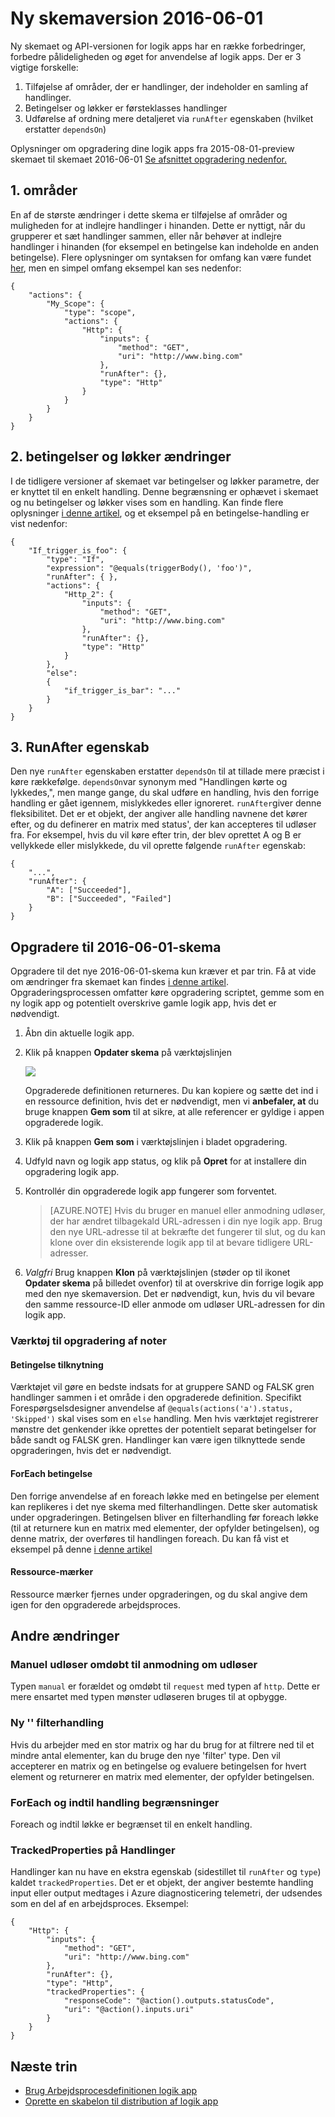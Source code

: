 <properties 
    pageTitle="Ny skemaversion 2016-06-01 | Microsoft Azure" 
    description="Lær, hvordan du kan skrive JSON definitionen for den seneste version af logik apps" 
    authors="jeffhollan" 
    manager="dwrede" 
    editor="" 
    services="logic-apps" 
    documentationCenter=""/>

<tags
    ms.service="logic-apps"
    ms.workload="integration"
    ms.tgt_pltfrm="na"
    ms.devlang="na"
    ms.topic="article"
    ms.date="07/25/2016"
    ms.author="jehollan"/>
    
# <a name="new-schema-version-2016-06-01"></a>Ny skemaversion 2016-06-01

Ny skemaet og API-versionen for logik apps har en række forbedringer, forbedre pålideligheden og øget for anvendelse af logik apps. Der er 3 vigtige forskelle:

1. Tilføjelse af områder, der er handlinger, der indeholder en samling af handlinger.
1. Betingelser og løkker er førsteklasses handlinger
1. Udførelse af ordning mere detaljeret via `runAfter` egenskaben (hvilket erstatter `dependsOn`)

Oplysninger om opgradering dine logik apps fra 2015-08-01-preview skemaet til skemaet 2016-06-01 [Se afsnittet opgradering nedenfor.](#upgrading-to-2016-06-01-schema)


## <a name="1-scopes"></a>1. områder

En af de største ændringer i dette skema er tilføjelse af områder og muligheden for at indlejre handlinger i hinanden.  Dette er nyttigt, når du grupperer et sæt handlinger sammen, eller når behøver at indlejre handlinger i hinanden (for eksempel en betingelse kan indeholde en anden betingelse).  Flere oplysninger om syntaksen for omfang kan være fundet [her](app-service-logic-loops-and-scopes.md), men en simpel omfang eksempel kan ses nedenfor:


```
{
    "actions": {
        "My_Scope": {
            "type": "scope",
            "actions": {                
                "Http": {
                    "inputs": {
                        "method": "GET",
                        "uri": "http://www.bing.com"
                    },
                    "runAfter": {},
                    "type": "Http"
                }
            }
        }
    }
}
```

## <a name="2-conditions-and-loops-changes"></a>2. betingelser og løkker ændringer

I de tidligere versioner af skemaet var betingelser og løkker parametre, der er knyttet til en enkelt handling.  Denne begrænsning er ophævet i skemaet og nu betingelser og løkker vises som en handling.  Kan finde flere oplysninger [i denne artikel](app-service-logic-loops-and-scopes.md), og et eksempel på en betingelse-handling er vist nedenfor:

```
{
    "If_trigger_is_foo": {
        "type": "If",
        "expression": "@equals(triggerBody(), 'foo')",
        "runAfter": { },
        "actions": {
            "Http_2": {
                "inputs": {
                    "method": "GET",
                    "uri": "http://www.bing.com"
                },
                "runAfter": {},
                "type": "Http"
            }
        },
        "else": 
        {
            "if_trigger_is_bar": "..."
        }      
    }
}
```

## <a name="3-runafter-property"></a>3. RunAfter egenskab

Den nye `runAfter` egenskaben erstatter `dependsOn` til at tillade mere præcist i køre rækkefølge.  `dependsOn`var synonym med "Handlingen kørte og lykkedes,", men mange gange, du skal udføre en handling, hvis den forrige handling er gået igennem, mislykkedes eller ignoreret.  `runAfter`giver denne fleksibilitet.  Det er et objekt, der angiver alle handling navnene det kører efter, og du definerer en matrix med status', der kan accepteres til udløser fra.  For eksempel, hvis du vil køre efter trin, der blev oprettet A og B er vellykkede eller mislykkede, du vil oprette følgende `runAfter` egenskab:

```
{
    "...",
    "runAfter": {
        "A": ["Succeeded"],
        "B": ["Succeeded", "Failed"]
    }
}
```

## <a name="upgrading-to-2016-06-01-schema"></a>Opgradere til 2016-06-01-skema

Opgradere til det nye 2016-06-01-skema kun kræver et par trin.  Få at vide om ændringer fra skemaet kan findes [i denne artikel](app-service-logic-schema-2016-04-01.md).  Opgraderingsprocessen omfatter køre opgradering scriptet, gemme som en ny logik app og potentielt overskrive gamle logik app, hvis det er nødvendigt.

1. Åbn din aktuelle logik app.
1. Klik på knappen **Opdater skema** på værktøjslinjen
   
    ![][1]
   
    Opgraderede definitionen returneres.  Du kan kopiere og sætte det ind i en ressource definition, hvis det er nødvendigt, men vi **anbefaler, at** du bruge knappen **Gem som** til at sikre, at alle referencer er gyldige i appen opgraderede logik.
1. Klik på knappen **Gem som** i værktøjslinjen i bladet opgradering.
1. Udfyld navn og logik app status, og klik på **Opret** for at installere din opgradering logik app.
1. Kontrollér din opgraderede logik app fungerer som forventet.

    >[AZURE.NOTE] Hvis du bruger en manuel eller anmodning udløser, der har ændret tilbagekald URL-adressen i din nye logik app.  Brug den nye URL-adresse til at bekræfte det fungerer til slut, og du kan klone over din eksisterende logik app til at bevare tidligere URL-adresser.

1. *Valgfri* Brug knappen **Klon** på værktøjslinjen (støder op til ikonet **Opdater skema** på billedet ovenfor) til at overskrive din forrige logik app med den nye skemaversion.  Det er nødvendigt, kun, hvis du vil bevare den samme ressource-ID eller anmode om udløser URL-adressen for din logik app.

### <a name="upgrade-tool-notes"></a>Værktøj til opgradering af noter

#### <a name="condition-mapping"></a>Betingelse tilknytning

Værktøjet vil gøre en bedste indsats for at gruppere SAND og FALSK gren handlinger sammen i et område i den opgraderede definition.  Specifikt Forespørgselsdesigner anvendelse af `@equals(actions('a').status, 'Skipped')` skal vises som en `else` handling.  Men hvis værktøjet registrerer mønstre det genkender ikke oprettes der potentielt separat betingelser for både sandt og FALSK gren.  Handlinger kan være igen tilknyttede sende opgraderingen, hvis det er nødvendigt.

#### <a name="foreach-with-condition"></a>ForEach betingelse
  
Den forrige anvendelse af en foreach løkke med en betingelse per element kan replikeres i det nye skema med filterhandlingen.  Dette sker automatisk under opgraderingen.  Betingelsen bliver en filterhandling før foreach løkke (til at returnere kun en matrix med elementer, der opfylder betingelsen), og denne matrix, der overføres til handlingen foreach.  Du kan få vist et eksempel på denne [i denne artikel](app-service-logic-loops-and-scopes.md)

#### <a name="resource-tags"></a>Ressource-mærker

Ressource mærker fjernes under opgraderingen, og du skal angive dem igen for den opgraderede arbejdsproces.

## <a name="other-changes"></a>Andre ændringer

### <a name="manual-trigger-renamed-to-request-trigger"></a>Manuel udløser omdøbt til anmodning om udløser

Typen `manual` er forældet og omdøbt til `request` med typen af `http`.  Dette er mere ensartet med typen mønster udløseren bruges til at opbygge.

### <a name="new-filter-action"></a>Ny '' filterhandling

Hvis du arbejder med en stor matrix og har du brug for at filtrere ned til et mindre antal elementer, kan du bruge den nye 'filter' type.  Den vil accepterer en matrix og en betingelse og evaluere betingelsen for hvert element og returnerer en matrix med elementer, der opfylder betingelsen.

### <a name="foreach-and-until-action-restrictions"></a>ForEach og indtil handling begrænsninger

Foreach og indtil løkke er begrænset til en enkelt handling.

### <a name="trackedproperties-on-actions"></a>TrackedProperties på Handlinger

Handlinger kan nu have en ekstra egenskab (sidestillet til `runAfter` og `type`) kaldet `trackedProperties`.  Det er et objekt, der angiver bestemte handling input eller output medtages i Azure diagnosticering telemetri, der udsendes som en del af en arbejdsproces.  Eksempel:

```
{                
    "Http": {
        "inputs": {
            "method": "GET",
            "uri": "http://www.bing.com"
        },
        "runAfter": {},
        "type": "Http",
        "trackedProperties": {
            "responseCode": "@action().outputs.statusCode",
            "uri": "@action().inputs.uri"
        }
    }
}
```

## <a name="next-steps"></a>Næste trin
- [Brug Arbejdsprocesdefinitionen logik app](app-service-logic-author-definitions.md)
- [Oprette en skabelon til distribution af logik app](app-service-logic-create-deploy-template.md)


<!-- Image references -->
[1]: ./media/app-service-logic-schema-2016-04-01/upgradeButton.png
